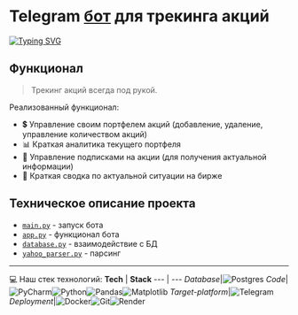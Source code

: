 #  Telegram [бот](https://t.me/telebotshare_bot) для трекинга акций
[![Typing SVG](https://readme-typing-svg.herokuapp.com?color=%2336BCF7&lines=feat.+YahooFinance)](https://finance.yahoo.com/)
## Функционал
>Трекинг акций всегда под рукой.

Реализованный функционал:
* 💲  Управление своим портфелем акций (добавление, удаление, управление количеством акций)
* 📊 Краткая аналитика текущего портфеля
* 📆 Управление подписками на акции (для получения актуальной информации)
* 📝 Краткая сводка по актуальной ситуации на бирже

## Техническое описание проекта
* [`main.py`](main.py) - запуск бота
* [`app.py`](app.py) - функционал бота
* [`database.py`](database.py) - взаимодействие с БД
* [`yahoo_parser.py`](yahoo_parser.py) - парсинг

---
:computer: Наш стек технологий:
**Tech** | **Stack**
--- | ---
*Database*|![Postgres](https://img.shields.io/badge/postgres-%23316192.svg?style=for-the-badge&logo=postgresql&logoColor=white) 
*Code*|![PyCharm](https://img.shields.io/badge/pycharm-143?style=for-the-badge&logo=pycharm&logoColor=black&color=black&labelColor=green)![Python](https://img.shields.io/badge/python-3670A0?style=for-the-badge&logo=python&logoColor=ffdd54)![Pandas](https://img.shields.io/badge/pandas-%23150458.svg?style=for-the-badge&logo=pandas&logoColor=white)![Matplotlib](https://img.shields.io/badge/Matplotlib-%23ffffff.svg?style=for-the-badge&logo=Matplotlib&logoColor=black)
*Target-platform*|![Telegram](https://img.shields.io/badge/Telegram-2CA5E0?style=for-the-badge&logo=telegram&logoColor=white)
*Deployment*|![Docker](https://img.shields.io/badge/docker-%230db7ed.svg?style=for-the-badge&logo=docker&logoColor=white)![Git](https://img.shields.io/badge/git-%23F05033.svg?style=for-the-badge&logo=git&logoColor=white)![Render](https://img.shields.io/badge/Render-%46E3B7.svg?style=for-the-badge&logo=render&logoColor=white)
